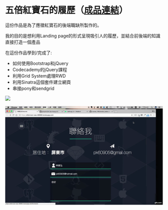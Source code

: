 # 五倍紅寶石的履歷（[成品連結](https://afternoon-sea-48996.herokuapp.com/)）

這份作品是為了應徵紅寶石的後端職缺所製作的。

我的目的是想利用Landing page的形式呈現吸引人的履歷，並結合前後端的知識直接打造一個產品

在這份作品學到/完成了:

+ 如何使用Bootstrap和jQuery
+ Codecademy的jQuery課程
+ 利用Grid System處理RWD
+ 利用Sinatra這個套件建立網頁
+ 串接pony和sendgrid


![](public/images/resume-first.gif)

![](public/images/resume-last.gif)
